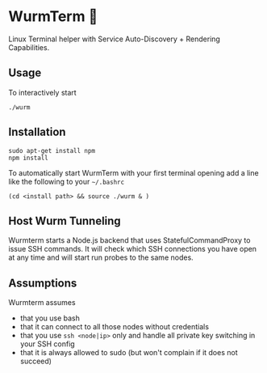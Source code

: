 # WurmTerm 🐛

Linux Terminal helper with Service Auto-Discovery + Rendering Capabilities.

## Usage

To interactively start

    ./wurm

## Installation

    sudo apt-get install npm
    npm install
    
To automatically start WurmTerm with your first terminal opening add a line
like the following to your `~/.bashrc`

    (cd <install path> && source ./wurm & )


## Host Wurm Tunneling

Wurmterm starts a Node.js backend that uses StatefulCommandProxy to issue
SSH commands. It will check which SSH connections you have open at any time 
and will start run probes to the same nodes. 

## Assumptions

Wurmterm assumes 

- that you use bash
- that it can connect to all those nodes without credentials
- that you use `ssh <node|ip>` only and handle all private key switching in your SSH config
- that it is always allowed to sudo (but won't complain if it does not succeed)
